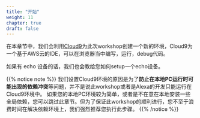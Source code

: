 ```yaml
---
title: "开始"
weight: 11
chapter: true
draft: false
---
```

在本章节中，我们会利用[Cloud9](https://aws.amazon.com/cloud9/)为此次workshop创建一个新的环境，Cloud9为一个基于AWS云的IDE，可以在浏览器当中编写，运行，debug代码。

如果有 echo 设备的话，我们也会教给您如何setup一个echo设备。

{{% notice note %}}
我们设置Cloud9环境的原因是为了**防止在本地PC运行时可能出现的依赖冲突**等问题，并不是说此workshop或者是Alexa的开发只能运行在Cloud9环境中。
如果您的本地PC环境较为简单，或者是不在意在本地安装一些全局依赖，您可以跳过此章节。但为了保证此workshop的顺利进行，您不至于浪费时间在解决依赖环境上，我们强烈推荐您执行此步骤。
{{% /notice %}}




